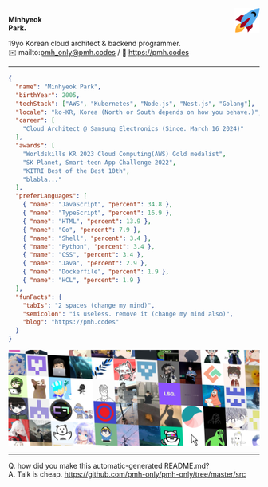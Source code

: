 <img src="assets/rocket.svg" width="50px" align="right" />

**Minhyeok\
Park.**

19yo Korean cloud architect & backend programmer.\
✉️ mailto:pmh_only@pmh.codes
/
🔗 https://pmh.codes

---

```json
{
  "name": "Minhyeok Park",
  "birthYear": 2005,
  "techStack": ["AWS", "Kubernetes", "Node.js", "Nest.js", "Golang"],
  "locale": "ko-KR, Korea (North or South depends on how you behave.)",
  "career": [
    "Cloud Architect @ Samsung Electronics (Since. March 16 2024)"
  ],
  "awards": [
    "Worldskills KR 2023 Cloud Computing(AWS) Gold medalist",
    "SK Planet, Smart-teen App Challenge 2022",
    "KITRI Best of the Best 10th",
    "blabla..."
  ],
  "preferLanguages": [
    { "name": "JavaScript", "percent": 34.8 },
    { "name": "TypeScript", "percent": 16.9 },
    { "name": "HTML", "percent": 13.9 },
    { "name": "Go", "percent": 7.9 },
    { "name": "Shell", "percent": 3.4 },
    { "name": "Python", "percent": 3.4 },
    { "name": "CSS", "percent": 3.4 },
    { "name": "Java", "percent": 2.9 },
    { "name": "Dockerfile", "percent": 1.9 },
    { "name": "HCL", "percent": 1.9 }
  ],
  "funFacts": {
    "tabIs": "2 spaces (change my mind)",
    "semicolon": "is useless. remove it (change my mind also)",
    "blog": "https://pmh.codes"
  }
}
```
![Special thanks to my friends](./friends.png)

---
Q. how did you make this automatic-generated README.md?\
A. Talk is cheap. https://github.com/pmh-only/pmh-only/tree/master/src
